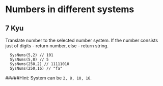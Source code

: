 # Numbers in different systems
## 7 Kyu

Translate number to the selected number system. If the number consists just of digits - return number, else - return string.
```
  SysNums(5,2) // 101
  SysNums(5,8) // 5
  SysNums(250,2) // 11111010
  SysNums(250,16) // "fa"
```
#####Hint: System can be `2, 8, 10, 16`.
